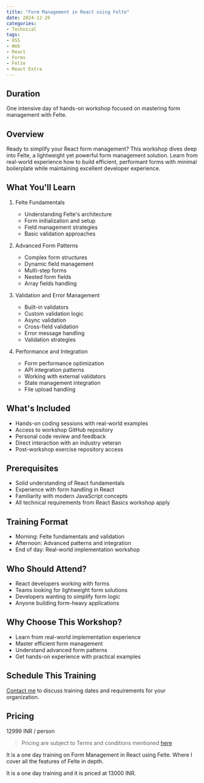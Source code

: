 ```yaml
---
title: "Form Management in React using Felte"
date: 2024-12-26
categories:
- Technical
tags:
- OSS
- Web
- React
- Forms
- Felte
- React Extra
---
```


## Duration 

One intensive day of hands-on workshop focused on mastering form management with Felte.

## Overview

Ready to simplify your React form management? This workshop dives deep into Felte, a lightweight yet powerful form management solution. Learn from real-world experience how to build efficient, performant forms with minimal boilerplate while maintaining excellent developer experience.

## What You'll Learn

1. Felte Fundamentals
    - Understanding Felte's architecture
    - Form initialization and setup
    - Field management strategies
    - Basic validation approaches

2. Advanced Form Patterns
    - Complex form structures
    - Dynamic field management
    - Multi-step forms
    - Nested form fields
    - Array fields handling

3. Validation and Error Management
    - Built-in validators
    - Custom validation logic
    - Async validation
    - Cross-field validation
    - Error message handling
    - Validation strategies

4. Performance and Integration
    - Form performance optimization
    - API integration patterns
    - Working with external validators
    - State management integration
    - File upload handling

## What's Included
- Hands-on coding sessions with real-world examples
- Access to workshop GitHub repository
- Personal code review and feedback
- Direct interaction with an industry veteran
- Post-workshop exercise repository access

## Prerequisites
- Solid understanding of React fundamentals
- Experience with form handling in React
- Familiarity with modern JavaScript concepts
- All technical requirements from React Basics workshop apply

## Training Format
- Morning: Felte fundamentals and validation
- Afternoon: Advanced patterns and integration
- End of day: Real-world implementation workshop

## Who Should Attend?
- React developers working with forms
- Teams looking for lightweight form solutions
- Developers wanting to simplify form logic
- Anyone building form-heavy applications

## Why Choose This Workshop?
- Learn from real-world implementation experience
- Master efficient form management
- Understand advanced form patterns
- Get hands-on experience with practical examples

## Schedule This Training
[Contact me](mailto:contact@kunjan.in) to discuss training dates and requirements for your organization.

## Pricing 

12999 INR / person

> Pricing are subject to Terms and conditions mentioned [here](/terms-conditions-training)

It is a one day training on Form Management in React using Felte. Where I cover all the features of Felte in depth. 

It is a one day training and it is priced at 13000 INR. 


